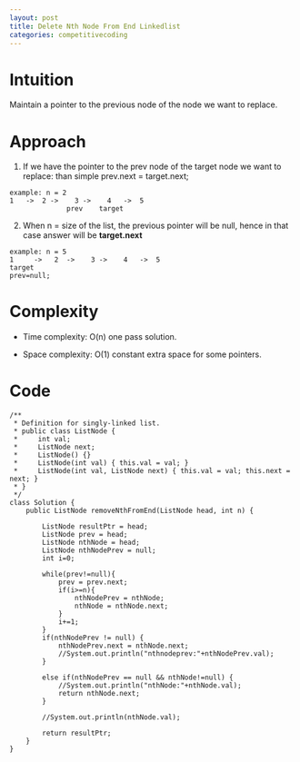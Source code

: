 ```yaml
---
layout: post
title: Delete Nth Node From End Linkedlist
categories: competitivecoding
---
```

# Intuition
Maintain a pointer to the previous node of the node we want to  replace. 


# Approach

1. If we have the pointer to the prev node of the target node we want to replace: than simple prev.next = target.next;
```
example: n = 2
1   ->  2 ->    3 ->    4   ->  5
              prev    target    
```
2. When n = size of the list, the previous pointer will be null, hence in that case answer will be <b>target.next</b>
```
example: n = 5
1     ->   2  ->    3 ->    4   ->  5
target         
prev=null;     
```


# Complexity
- Time complexity:
    O(n) one pass solution.

- Space complexity:
O(1) constant extra space for some pointers.

# Code
```
/**
 * Definition for singly-linked list.
 * public class ListNode {
 *     int val;
 *     ListNode next;
 *     ListNode() {}
 *     ListNode(int val) { this.val = val; }
 *     ListNode(int val, ListNode next) { this.val = val; this.next = next; }
 * }
 */
class Solution {
    public ListNode removeNthFromEnd(ListNode head, int n) {
        
        ListNode resultPtr = head;
        ListNode prev = head;
        ListNode nthNode = head;
        ListNode nthNodePrev = null;
        int i=0;

        while(prev!=null){
            prev = prev.next;
            if(i>=n){
                nthNodePrev = nthNode;
                nthNode = nthNode.next;
            } 
            i+=1;
        }
        if(nthNodePrev != null) {
            nthNodePrev.next = nthNode.next;
            //System.out.println("nthnodeprev:"+nthNodePrev.val);
        }
        
        else if(nthNodePrev == null && nthNode!=null) {
            //System.out.println("nthNode:"+nthNode.val);
            return nthNode.next;
        }

        //System.out.println(nthNode.val);

        return resultPtr;
    }
}
```